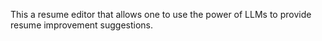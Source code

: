 This a resume editor that allows one to use the power of LLMs to provide resume improvement suggestions.
